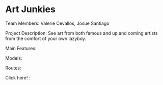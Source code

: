 # Art Junkies

Team Members:
              Valerie Cevallos, 
              Josue Santiago

Project Description: See art from both famous and up and coming artists from the comfort of your own lazyboy.

Main Features: 

Models:

Routes:

Click here! :

